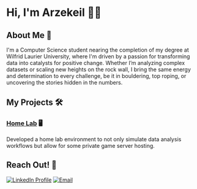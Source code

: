 # Hi, I'm Arzekeil 🙋‍♂️  

## About Me 🤗  
I'm a Computer Science student nearing the completion of my degree at Wilfrid Laurier University, where I'm driven by a passion for transforming data into catalysts for positive change. Whether I’m analyzing complex datasets or scaling new heights on the rock wall, I bring the same energy and determination to every challenge, be it in bouldering, top roping, or uncovering the stories hidden in the numbers.
  
## My Projects 🛠️  

### [Home Lab]() 🖥️  
Developed a home lab environment to not only simulate data analysis workflows but allow for some private game server hosting.  

## Reach Out! 🫡  
[![LinkedIn Profile](https://img.shields.io/badge/LinkedIn-0077B5?style=for-the-badge&logo=linkedin&logoColor=white)](https://linkedin.com/in/arzekeil/)
[![Email](https://img.shields.io/badge/Gmail-D14836?style=for-the-badge&logo=gmail&logoColor=white)](mailto:arzekeil.abel@gmail.com)
